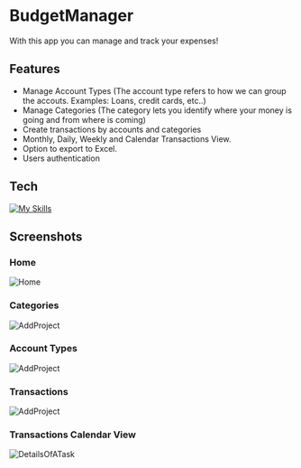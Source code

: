 # BudgetManager

With this app you can manage and track your expenses!

## Features
- Manage Account Types (The account type refers to how we can group the accouts. Examples: Loans, credit cards, etc..)
- Manage Categories (The category lets you identify where your money is going and from where is coming)
- Create transactions by accounts and categories
- Monthly, Daily, Weekly and Calendar Transactions View.
- Option to export to Excel.
- Users authentication
## Tech
[![My Skills](https://skillicons.dev/icons?i=js,html,jquery,css,dotnet,bootstrap,cs,git)](https://skillicons.dev)

## Screenshots

### Home
![Home](https://i.imgur.com/qN4JKQd.png)

### Categories
![AddProject](https://i.imgur.com/lKLrPQk.png)

### Account Types
![AddProject](https://i.imgur.com/MnevfEB.png)

### Transactions
![AddProject](https://i.imgur.com/FsqVPRF.png)

### Transactions Calendar View
![DetailsOfATask](https://i.imgur.com/cgoZ44M.png)










[//]: # (These are reference links used in the body of this note and get stripped out when the markdown processor does its job. There is no need to format nicely because it shouldn't be seen. Thanks SO - http://stackoverflow.com/questions/4823468/store-comments-in-markdown-syntax)


 
